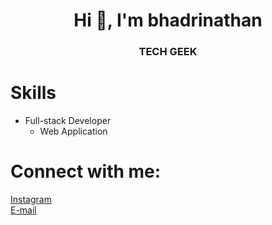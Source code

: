 <h1 align="center">Hi 👋, I'm bhadrinathan</h1>
<h3 align="center">TECH GEEK</h3>
<h1>Skills</h1>
<ul>
  <li>
    Full-stack Developer
    <ul>
  <li>
  Web Application
    </li>
      </ul>
  </li>
</ul>

<h1 align="left">Connect with me:</h1>
<a href="https://instagram.com/bhadri_x" target="_blank">Instagram</a><br />
<a href="mailto:bhadri2002@gmail.com" target="_blank">E-mail</a><br />
